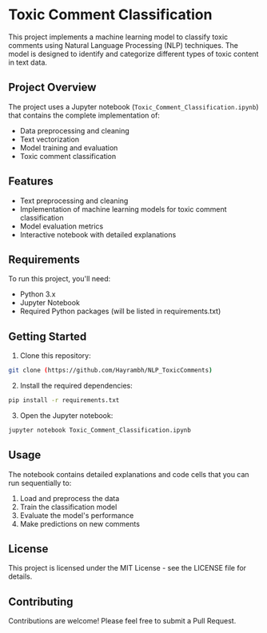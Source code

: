 # Toxic Comment Classification

This project implements a machine learning model to classify toxic comments using Natural Language Processing (NLP) techniques. The model is designed to identify and categorize different types of toxic content in text data.

## Project Overview

The project uses a Jupyter notebook (`Toxic_Comment_Classification.ipynb`) that contains the complete implementation of:
- Data preprocessing and cleaning
- Text vectorization
- Model training and evaluation
- Toxic comment classification

## Features

- Text preprocessing and cleaning
- Implementation of machine learning models for toxic comment classification
- Model evaluation metrics
- Interactive notebook with detailed explanations

## Requirements

To run this project, you'll need:
- Python 3.x
- Jupyter Notebook
- Required Python packages (will be listed in requirements.txt)

## Getting Started

1. Clone this repository:
```bash
git clone (https://github.com/Hayrambh/NLP_ToxicComments)
```

2. Install the required dependencies:
```bash
pip install -r requirements.txt
```

3. Open the Jupyter notebook:
```bash
jupyter notebook Toxic_Comment_Classification.ipynb
```

## Usage

The notebook contains detailed explanations and code cells that you can run sequentially to:
1. Load and preprocess the data
2. Train the classification model
3. Evaluate the model's performance
4. Make predictions on new comments

## License

This project is licensed under the MIT License - see the LICENSE file for details.

## Contributing

Contributions are welcome! Please feel free to submit a Pull Request. 
